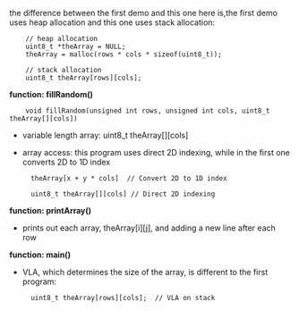 the difference between the first demo and this one here is,the first demo uses heap allocation and this one uses stack allocation:

        // heap allocation
        uint8_t *theArray = NULL;
        theArray = malloc(rows * cols * sizeof(uint8_t));

        // stack allocation
        uint8_t theArray[rows][cols];

**function: fillRandom()**

        void fillRandom(unsigned int rows, unsigned int cols, uint8_t theArray[][cols])

- variable length array: uint8_t theArray[][cols]
- array access: this program uses direct 2D indexing, while in the first one converts 2D to 1D index

        theArray[x + y * cols]  // Convert 2D to 1D index

        uint8_t theArray[][cols] // Direct 2D indexing

**function: printArray()**
- prints out each array, theArray[i][j], and adding a new line after each row

**function: main()**
- VLA, which determines the size of the array, is different to the first program:

        uint8_t theArray[rows][cols];  // VLA on stack